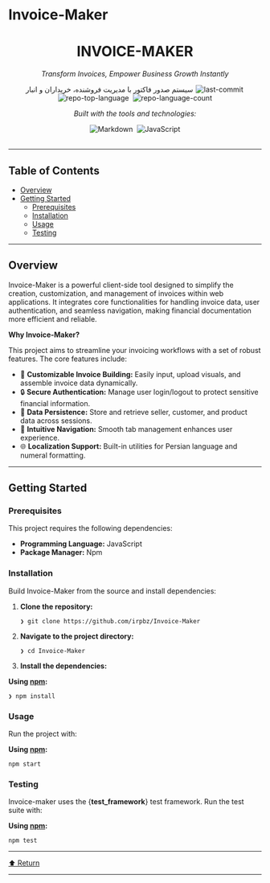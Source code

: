 # Invoice-Maker
<div id="top" class="">

<div align="center" class="text-center">
<h1>INVOICE-MAKER</h1>
<p><em>Transform Invoices, Empower Business Growth Instantly</em></p>
سیستم صدور فاکتور با مدیریت فروشنده، خریداران و انبار

<img alt="last-commit" src="https://img.shields.io/github/last-commit/irpbz/Invoice-Maker?style=flat&amp;logo=git&amp;logoColor=white&amp;color=0080ff" class="inline-block mx-1" style="margin: 0px 2px;">
<img alt="repo-top-language" src="https://img.shields.io/github/languages/top/irpbz/Invoice-Maker?style=flat&amp;color=0080ff" class="inline-block mx-1" style="margin: 0px 2px;">
<img alt="repo-language-count" src="https://img.shields.io/github/languages/count/irpbz/Invoice-Maker?style=flat&amp;color=0080ff" class="inline-block mx-1" style="margin: 0px 2px;">
<p><em>Built with the tools and technologies:</em></p>
<img alt="Markdown" src="https://img.shields.io/badge/Markdown-000000.svg?style=flat&amp;logo=Markdown&amp;logoColor=white" class="inline-block mx-1" style="margin: 0px 2px;">
<img alt="JavaScript" src="https://img.shields.io/badge/JavaScript-F7DF1E.svg?style=flat&amp;logo=JavaScript&amp;logoColor=black" class="inline-block mx-1" style="margin: 0px 2px;">
</div>
<br>
<hr>
<h2>Table of Contents</h2>
<ul class="list-disc pl-4 my-0">
<li class="my-0"><a href="#overview">Overview</a></li>
<li class="my-0"><a href="#getting-started">Getting Started</a>
<ul class="list-disc pl-4 my-0">
<li class="my-0"><a href="#prerequisites">Prerequisites</a></li>
<li class="my-0"><a href="#installation">Installation</a></li>
<li class="my-0"><a href="#usage">Usage</a></li>
<li class="my-0"><a href="#testing">Testing</a></li>
</ul>
</li>
</ul>
<hr>
<h2>Overview</h2>
<p>Invoice-Maker is a powerful client-side tool designed to simplify the creation, customization, and management of invoices within web applications. It integrates core functionalities for handling invoice data, user authentication, and seamless navigation, making financial documentation more efficient and reliable.</p>
<p><strong>Why Invoice-Maker?</strong></p>
<p>This project aims to streamline your invoicing workflows with a set of robust features. The core features include:</p>
<ul class="list-disc pl-4 my-0">
<li class="my-0">🎨 <strong>Customizable Invoice Building:</strong> Easily input, upload visuals, and assemble invoice data dynamically.</li>
<li class="my-0">🔒 <strong>Secure Authentication:</strong> Manage user login/logout to protect sensitive financial information.</li>
<li class="my-0">📁 <strong>Data Persistence:</strong> Store and retrieve seller, customer, and product data across sessions.</li>
<li class="my-0">🧭 <strong>Intuitive Navigation:</strong> Smooth tab management enhances user experience.</li>
<li class="my-0">🌐 <strong>Localization Support:</strong> Built-in utilities for Persian language and numeral formatting.</li>
</ul>
<hr>
<h2>Getting Started</h2>
<h3>Prerequisites</h3>
<p>This project requires the following dependencies:</p>
<ul class="list-disc pl-4 my-0">
<li class="my-0"><strong>Programming Language:</strong> JavaScript</li>
<li class="my-0"><strong>Package Manager:</strong> Npm</li>
</ul>
<h3>Installation</h3>
<p>Build Invoice-Maker from the source and install dependencies:</p>
<ol>
<li class="my-0">
<p><strong>Clone the repository:</strong></p>
<pre><code class="language-sh">❯ git clone https://github.com/irpbz/Invoice-Maker
</code></pre>
</li>
<li class="my-0">
<p><strong>Navigate to the project directory:</strong></p>
<pre><code class="language-sh">❯ cd Invoice-Maker
</code></pre>
</li>
<li class="my-0">
<p><strong>Install the dependencies:</strong></p>
</li>
</ol>
<p><strong>Using <a href="https://www.npmjs.com/">npm</a>:</strong></p>
<pre><code class="language-sh">❯ npm install
</code></pre>
<h3>Usage</h3>
<p>Run the project with:</p>
<p><strong>Using <a href="https://www.npmjs.com/">npm</a>:</strong></p>
<pre><code class="language-sh">npm start
</code></pre>
<h3>Testing</h3>
<p>Invoice-maker uses the {<strong>test_framework</strong>} test framework. Run the test suite with:</p>
<p><strong>Using <a href="https://www.npmjs.com/">npm</a>:</strong></p>
<pre><code class="language-sh">npm test
</code></pre>
<hr>
<div align="left" class=""><a href="#top">⬆ Return</a></div>
<hr></div>
